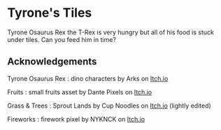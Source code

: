 # Tyrone's Tiles
Tyrone Osaurus Rex the T-Rex is very hungry but all of his food is stuck under tiles. Can you feed him in time?

## Acknowledgements
Tyrone Osaurus Rex : dino characters by Arks on [Itch.io](https://arks.itch.io/dino-characters)

Fruits : small fruits asset by Dante Pixels on [Itch.io](https://dantepixels.itch.io/small-fruits-asset-16x16)

Grass & Trees : Sprout Lands by Cup Noodles on [Itch.io](https://cupnooble.itch.io/sprout-lands-asset-pack) (lightly edited)

Fireworks : firework pixel by NYKNCK on [Itch.io](https://nyknck.itch.io/firework-pixel)